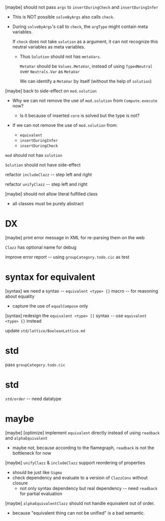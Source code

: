 [maybe] should not pass `args` to `insertDuringCheck` and `insertDuringInfer`

- This is NOT possible `solveByArgs` also calls `check`.

- During `solveByArgs`'s call to `check`,
  the `argType` might contain meta variables.

  If `check` does not take `solution` as a argument,
  it can not recognize this neutral variables as meta variables.

  - Thus `Solution` should not has `metaVars`.

    `MetaVar` should be `Values.MetaVar`,
    instead of using `TypedNeutral` over `Neutrals.Var` as `MetaVar`

    We can identify a `MetaVar` by itself (without the help of `solution`)

[maybe] back to side-effect on `mod.solution`

- Why we can not remove the use of `mod.solution` from `Compute.execute` now?

  - Is it because of inserted `core` is solved but the type is not?

- If we can not remove the use of `mod.solution` from:

  - `equivalent`
  - `insertDuringInfer`
  - `insertDuringCheck`

`mod` should not has `solution`

`Solution` should not have side-effect

refactor `includeClazz` -- step left and right

refactor `unifyClazz` -- step left and right

[maybe] should not allow literal fulfilled class

- all classes must be purely abstract

# DX

[maybe] print error message in XML for re-parsing them on the web

`Clazz` has optional name for debug

improve error report -- using `groupCategory.todo.cic` as test

# syntax for equivalent

[syntax] we need a syntax -- `equivalent <type> {}` macro -- for reasoning about equality

- capture the use of `equalCompose` only

[syntax] redesign the `equivalent <type> []` syntax -- use `equivalent <type> {}` instead

update `std/lattice/BooleanLattice.md`

# std

pass `groupCategory.todo.cic`

# std

`std/order` -- need datatype

# maybe

[maybe] [optimize] implement `equivalent` directly instead of using `readback` and `alphaEquivalent`

- maybe not, because according to the flamegraph, `readback` is not the bottleneck for now

[maybe] `unifyClazz` & `includeClazz` support reordering of properties

- should be just like `Sigma`
- check dependency and evaluate to a version of `ClazzCons` without closure
  - not only syntax dependency but real dependency -- need `readback` for partial evaluation

[maybe] `alphaEquivalentClazz` should not handle equivalent out of order.

- because "equivalent thing can not be unified" is a bad semantic.
